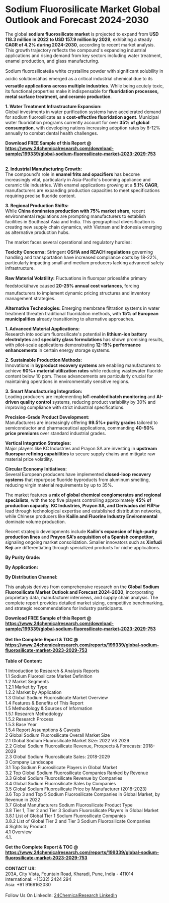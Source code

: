 <h1>Sodium Fluorosilicate Market Global Outlook and Forecast 2024-2030</h1><p>The global <strong>sodium fluorosilicate market</strong> is projected to expand from <strong>USD 118.3 million in 2022 to USD 157.9 million by 2029</strong>, exhibiting a steady <strong>CAGR of 4.2% during 2024-2030</strong>, according to recent market analysis. This growth trajectory reflects the compound's expanding industrial applications and rising demand from key sectors including water treatment, enamel production, and glass manufacturing.</p><p>Sodium fluorosilicateâa white crystalline powder with significant solubility in acidic solutionsâhas emerged as a critical industrial chemical due to its <strong>versatile applications across multiple industries</strong>. While being acutely toxic, its functional properties make it indispensable for <strong>fluoridation processes, metal surface treatment, and ceramic production</strong>.</p><p><strong>1. Water Treatment Infrastructure Expansion:</strong><br>
Global investments in water purification systems have accelerated demand for sodium fluorosilicate as a <strong>cost-effective fluoridation agent</strong>. Municipal water fluoridation programs currently account for over <strong>35% of global consumption</strong>, with developing nations increasing adoption rates by 8-12% annually to combat dental health challenges.</p><div><b>Download FREE Sample of this Report @ 
            <a href="https://www.24chemicalresearch.com/download-sample/199339/global-sodium-fluorosilicate-market-2023-2029-753">
            https://www.24chemicalresearch.com/download-sample/199339/global-sodium-fluorosilicate-market-2023-2029-753</a></b></div><br><p><strong>2. Industrial Manufacturing Growth:</strong><br>
The compound's role in <strong>enamel frits and opacifiers</strong> has become increasingly vital, particularly in Asia-Pacific's booming appliance and ceramic tile industries. With enamel applications growing at a <strong>5.1% CAGR</strong>, manufacturers are expanding production capacities to meet specifications requiring precise fluoride content.</p><p><strong>3. Regional Production Shifts:</strong><br>
While <strong>China dominates production with 75% market share</strong>, recent environmental regulations are prompting manufacturers to establish facilities in Southeast Asia and India. This geographical diversification is creating new supply chain dynamics, with Vietnam and Indonesia emerging as alternative production hubs.</p><p>The market faces several operational and regulatory hurdles:</p><p><strong>Toxicity Concerns:</strong> Stringent <strong>OSHA and REACH regulations</strong> governing handling and transportation have increased compliance costs by 18-22%, particularly impacting small and medium producers lacking advanced safety infrastructure.</p><p><strong>Raw Material Volatility:</strong> Fluctuations in fluorspar pricesâthe primary feedstockâhave caused <strong>20-25% annual cost variances</strong>, forcing manufacturers to implement dynamic pricing structures and inventory management strategies.</p><p><strong>Alternative Technologies:</strong> Emerging membrane filtration systems in water treatment threaten traditional fluoridation methods, with <strong>15% of European municipalities</strong> already transitioning to alternative approaches.</p><p><strong>1. Advanced Material Applications:</strong><br>
Research into sodium fluorosilicate's potential in <strong>lithium-ion battery electrolytes</strong> and <strong>specialty glass formulations</strong> has shown promising results, with pilot-scale applications demonstrating <strong>12-15% performance enhancements</strong> in certain energy storage systems.</p><p><strong>2. Sustainable Production Methods:</strong><br>
Innovations in <strong>byproduct recovery systems</strong> are enabling manufacturers to achieve <strong>90%+ material utilization rates</strong> while reducing wastewater fluoride content below 10 ppm. These advancements are particularly crucial for maintaining operations in environmentally sensitive regions.</p><p><strong>3. Smart Manufacturing Integration:</strong><br>
Leading producers are implementing <strong>IoT-enabled batch monitoring</strong> and <strong>AI-driven quality control</strong> systems, reducing product variability by 30% and improving compliance with strict industrial specifications.</p><p><strong>Precision-Grade Product Development:</strong><br>
	Manufacturers are increasingly offering <strong>99.5%+ purity grades</strong> tailored to semiconductor and pharmaceutical applications, commanding <strong>40-50% price premiums</strong> over standard industrial grades.</p><p><strong>Vertical Integration Strategies:</strong><br>
	Major players like KC Industries and Prayon SA are investing in <strong>upstream fluorspur refining capabilities</strong> to secure supply chains and mitigate raw material price volatility.</p><p><strong>Circular Economy Initiatives:</strong><br>
	Several European producers have implemented <strong>closed-loop recovery systems</strong> that repurpose fluoride byproducts from aluminum smelting, reducing virgin material requirements by up to 35%.</p><p>The market features a <strong>mix of global chemical conglomerates and regional specialists</strong>, with the top five players controlling approximately <strong>45% of production capacity</strong>. <strong>KC Industries, Prayon SA, and Derivados del FlÃºor</strong> lead through technological expertise and established distribution networks, while Chinese producers like <strong>Kailin and Fluorine Industry Environmental</strong> dominate volume production.</p><p>Recent strategic developments include <strong>Kailin's expansion of high-purity production lines</strong> and <strong>Prayon SA's acquisition of a Spanish competitor</strong>, signaling ongoing market consolidation. Smaller innovators such as <strong>Xinfudi Keji</strong> are differentiating through specialized products for niche applications.</p><p><strong>By Purity Grade:</strong></p><p><strong>By Application:</strong></p><p><strong>By Distribution Channel:</strong></p><p>This analysis derives from comprehensive research on the <strong>Global Sodium Fluorosilicate Market Outlook and Forecast 2024-2030</strong>, incorporating proprietary data, manufacturer interviews, and supply chain analysis. The complete report provides detailed market sizing, competitive benchmarking, and strategic recommendations for industry participants.</p><div><b>Download FREE Sample of this Report @ 
            <a href="https://www.24chemicalresearch.com/download-sample/199339/global-sodium-fluorosilicate-market-2023-2029-753">
            https://www.24chemicalresearch.com/download-sample/199339/global-sodium-fluorosilicate-market-2023-2029-753</a></b></div><br><div><b>Get the Complete Report & TOC @ 
            <a href="https://www.24chemicalresearch.com/reports/199339/global-sodium-fluorosilicate-market-2023-2029-753">
            https://www.24chemicalresearch.com/reports/199339/global-sodium-fluorosilicate-market-2023-2029-753</a></b></div><br>
            <b>Table of Content:</b><p>1 Introduction to Research & Analysis Reports<br />
    1.1 Sodium Fluorosilicate Market Definition<br />
    1.2 Market Segments<br />
        1.2.1 Market by Type<br />
        1.2.2 Market by Application<br />
    1.3 Global Sodium Fluorosilicate Market Overview<br />
    1.4 Features & Benefits of This Report<br />
    1.5 Methodology & Sources of Information<br />
        1.5.1 Research Methodology<br />
        1.5.2 Research Process<br />
        1.5.3 Base Year<br />
        1.5.4 Report Assumptions & Caveats<br />
2 Global Sodium Fluorosilicate Overall Market Size<br />
    2.1 Global Sodium Fluorosilicate Market Size: 2022 VS 2029<br />
    2.2 Global Sodium Fluorosilicate Revenue, Prospects & Forecasts: 2018-2029<br />
    2.3 Global Sodium Fluorosilicate Sales: 2018-2029<br />
3 Company Landscape<br />
    3.1 Top Sodium Fluorosilicate Players in Global Market<br />
    3.2 Top Global Sodium Fluorosilicate Companies Ranked by Revenue<br />
    3.3 Global Sodium Fluorosilicate Revenue by Companies<br />
    3.4 Global Sodium Fluorosilicate Sales by Companies<br />
    3.5 Global Sodium Fluorosilicate Price by Manufacturer (2018-2023)<br />
    3.6 Top 3 and Top 5 Sodium Fluorosilicate Companies in Global Market, by Revenue in 2022<br />
    3.7 Global Manufacturers Sodium Fluorosilicate Product Type<br />
    3.8 Tier 1, Tier 2 and Tier 3 Sodium Fluorosilicate Players in Global Market<br />
        3.8.1 List of Global Tier 1 Sodium Fluorosilicate Companies<br />
        3.8.2 List of Global Tier 2 and Tier 3 Sodium Fluorosilicate Companies<br />
4 Sights by Product<br />
    4.1 Overview<br />
        4.1.</p><div><b>Get the Complete Report & TOC @ 
            <a href="https://www.24chemicalresearch.com/reports/199339/global-sodium-fluorosilicate-market-2023-2029-753">
            https://www.24chemicalresearch.com/reports/199339/global-sodium-fluorosilicate-market-2023-2029-753</a></b></div><br><b>CONTACT US:</b><br>
            203A, City Vista, Fountain Road, Kharadi, Pune, India - 411014<br>
            International: +1(332) 2424 294<br>
            Asia: +91 9169162030 <br><br>
            Follow Us On LinkedIn: <a href="https://www.linkedin.com/company/24chemicalresearch/">24ChemicalResearch LinkedIn</a>